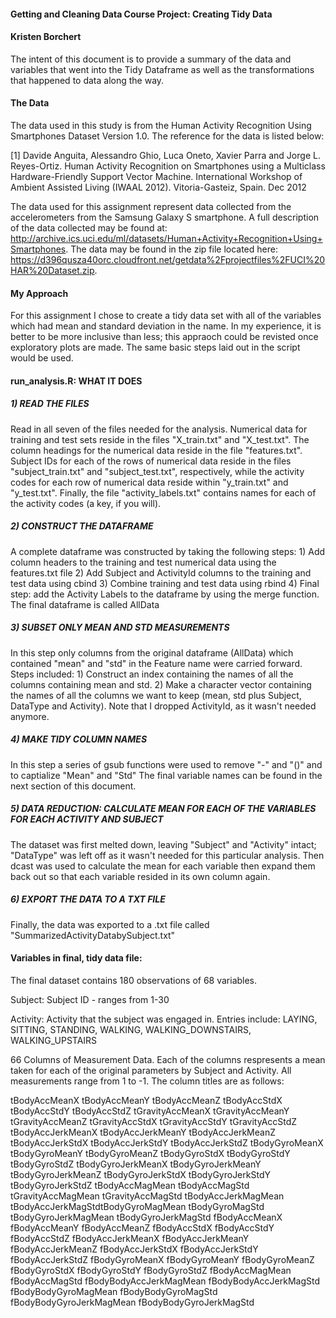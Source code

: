 #### Getting and Cleaning Data Course Project: Creating Tidy Data

#### Kristen Borchert

The intent of this document is to provide a summary of the data and variables that went into the Tidy Dataframe as well as the transformations that happened to data along the way.

#### The Data

The data used in this study is from the Human Activity Recognition Using Smartphones Dataset Version 1.0. The reference for the data is listed below:

[1] Davide Anguita, Alessandro Ghio, Luca Oneto, Xavier Parra and Jorge L. Reyes-Ortiz. Human Activity Recognition on Smartphones using a Multiclass Hardware-Friendly Support Vector Machine. International Workshop of Ambient Assisted Living (IWAAL 2012). Vitoria-Gasteiz, Spain. Dec 2012

The data used for this assignment represent data collected from the accelerometers from the Samsung Galaxy S smartphone. A full description of the data collected may be found at: <http://archive.ics.uci.edu/ml/datasets/Human+Activity+Recognition+Using+Smartphones>. The data may be found in the zip file located here: <https://d396qusza40orc.cloudfront.net/getdata%2Fprojectfiles%2FUCI%20HAR%20Dataset.zip>.

#### My Approach

For this assignment I chose to create a tidy data set with all of the variables which had mean and standard deviation in the name. In my experience, it is better to be more inclusive than less; this appraoch could be revisted once exploratory plots are made. The same basic steps laid out in the script would be used.

#### run\_analysis.R: WHAT IT DOES

##### 1) READ THE FILES

Read in all seven of the files needed for the analysis. Numerical data for training and test sets reside in the files "X\_train.txt" and "X\_test.txt". The column headings for the numerical data reside in the file "features.txt". Subject IDs for each of the rows of numerical data reside in the files "subject\_train.txt" and "subject\_test.txt", respectively, while the activity codes for each row of numerical data reside within "y\_train.txt" and "y\_test.txt". Finally, the file "activity\_labels.txt" contains names for each of the activity codes (a key, if you will).

##### 2) CONSTRUCT THE DATAFRAME

A complete dataframe was constructed by taking the following steps: 1) Add column headers to the training and test numerical data using the features.txt file 2) Add Subject and ActivityId columns to the training and test data using cbind 3) Combine training and test data using rbind 4) Final step: add the Activity Labels to the dataframe by using the merge function. The final dataframe is called AllData

##### 3) SUBSET ONLY MEAN AND STD MEASUREMENTS

In this step only columns from the original dataframe (AllData) which contained "mean" and "std" in the Feature name were carried forward. Steps included: 1) Construct an index containing the names of all the columns containing mean and std.
2) Make a character vector containing the names of all the columns we want to keep (mean, std plus Subject, DataType and Activity). Note that I dropped ActivityId, as it wasn't needed anymore.

##### 4) MAKE TIDY COLUMN NAMES

In this step a series of gsub functions were used to remove "-" and "()" and to captialize "Mean" and "Std" The final variable names can be found in the next section of this document.

##### 5) DATA REDUCTION: CALCULATE MEAN FOR EACH OF THE VARIABLES FOR EACH ACTIVITY AND SUBJECT

The dataset was first melted down, leaving "Subject" and "Activity" intact; "DataType" was left off as it wasn't needed for this particular analysis. Then dcast was used to calculate the mean for each variable then expand them back out so that each variable resided in its own column again.

##### 6) EXPORT THE DATA TO A TXT FILE

Finally, the data was exported to a .txt file called "SummarizedActivityDatabySubject.txt"

#### Variables in final, tidy data file:

The final dataset contains 180 observations of 68 variables.

Subject: Subject ID - ranges from 1-30

Activity: Activity that the subject was engaged in. Entries include: LAYING, SITTING, STANDING, WALKING, WALKING\_DOWNSTAIRS, WALKING\_UPSTAIRS

66 Columns of Measurement Data. Each of the columns respresents a mean taken for each of the original parameters by Subject and Activity. All measurements range from 1 to -1. The column titles are as follows:

tBodyAccMeanX
tBodyAccMeanY
tBodyAccMeanZ
tBodyAccStdX tBodyAccStdY
tBodyAccStdZ
tGravityAccMeanX
tGravityAccMeanY
tGravityAccMeanZ
tGravityAccStdX
tGravityAccStdY
tGravityAccStdZ
tBodyAccJerkMeanX
tBodyAccJerkMeanY
tBodyAccJerkMeanZ
tBodyAccJerkStdX
tBodyAccJerkStdY
tBodyAccJerkStdZ
tBodyGyroMeanX
tBodyGyroMeanY
tBodyGyroMeanZ
tBodyGyroStdX
tBodyGyroStdY
tBodyGyroStdZ
tBodyGyroJerkMeanX
tBodyGyroJerkMeanY
tBodyGyroJerkMeanZ
tBodyGyroJerkStdX
tBodyGyroJerkStdY
tBodyGyroJerkStdZ
tBodyAccMagMean
tBodyAccMagStd
tGravityAccMagMean
tGravityAccMagStd
tBodyAccJerkMagMean
tBodyAccJerkMagStdtBodyGyroMagMean
tBodyGyroMagStd
tBodyGyroJerkMagMean
tBodyGyroJerkMagStd
fBodyAccMeanX
fBodyAccMeanY
fBodyAccMeanZ
fBodyAccStdX
fBodyAccStdY
fBodyAccStdZ
fBodyAccJerkMeanX
fBodyAccJerkMeanY
fBodyAccJerkMeanZ
fBodyAccJerkStdX
fBodyAccJerkStdY
fBodyAccJerkStdZ
fBodyGyroMeanX
fBodyGyroMeanY
fBodyGyroMeanZ
fBodyGyroStdX
fBodyGyroStdY
fBodyGyroStdZ
fBodyAccMagMean
fBodyAccMagStd
fBodyBodyAccJerkMagMean
fBodyBodyAccJerkMagStd
fBodyBodyGyroMagMean
fBodyBodyGyroMagStd
fBodyBodyGyroJerkMagMean
fBodyBodyGyroJerkMagStd
